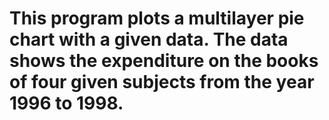 
# This program plots a multilayer pie chart with a given data. The data shows the expenditure on the books of four given subjects from the year 1996 to 1998. 
